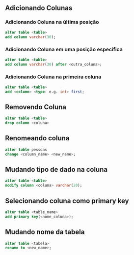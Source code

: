 ## Adicionando Colunas

### Adicionando Coluna na última posição
```sql
alter table <table>
add column varchar(30);
```

### Adicionando Coluna em uma posição específica
```sql
alter table <table>
add column varchar(30) after <outra_coluna>;
```

### Adicionando Coluna na primeira coluna
```sql
alter table <table>
add <column> <type: e.g. int> first;
```


## Removendo Coluna
```sql
alter table <table>
drop column <coluna>
```


## Renomeando coluna
```sql
alter table pessoas
change <column_name> <new_name>;
```

## Mudando tipo de dado na coluna 

```sql
alter table <table>
modify column <coluna> varchar(20);
```

## Selecionando coluna como primary key 

```sql
alter table <table_name>
add primary key(<nome_coluna>);
```

## Mudando nome da tabela

```sql
alter table <tabela>
rename to <new_name>;
```
